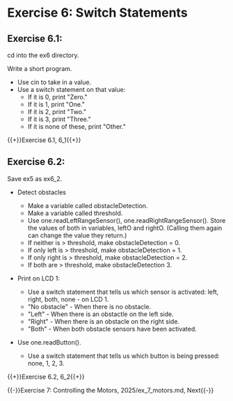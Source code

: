 # Exercise 6: Switch Statements


## Exercise 6.1:

cd into the ex6 directory.

Write a short program.
- Use cin to take in a value.
- Use a switch statement on that value:
  - If it is 0, print "Zero."
  - If it is 1, print "One."
  - If it is 2, print "Two."
  - If it is 3, print "Three."
  - If it is none of these, print "Other."

{{+}}Exercise 6.1, 6_1{{+}}

## Exercise 6.2:

Save ex5 as ex6_2.

- Detect obstacles
  - Make a variable called obstacleDetection.
  - Make a variable called threshold.
  - Use one.readLeftRangeSensor(), one.readRightRangeSensor(). Store the values of both in variables, leftO and rightO. (Calling them again can change the value they return.)
  - If neither is > threshold, make obstacleDetection = 0.
  - If only left is > threshold, make obstacleDetection = 1.
  - If only right is > threshold, make obstacleDetection = 2.
  - If both are > threshold, make obstacleDetection 3.
- Print on LCD 1:
  - Use a switch statement that tells us which sensor is activated: left, right, both, none - on LCD 1.
  - "No obstacle" - When there is no obstacle.
  - "Left" - When there is an obstactle on the left side.
  - "Right" - When there is an obstacle on the right side.
  - "Both" - When both obstacle sensors have been activated.
  
- Use one.readButton().
  - Use a switch statement that tells us which button is being pressed: none, 1, 2, 3.

{{+}}Exercise 6.2, 6_2{{+}}

{{-}}Exercise 7: Controlling the Motors, 2025/ex_7_motors.md, Next{{-}}